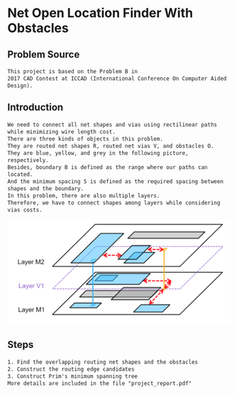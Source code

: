 # Net Open Location Finder With Obstacles

## Problem Source

    This project is based on the Problem B in 
    2017 CAD Contest at ICCAD (International Conference On Computer Aided Design).
 
     
    
    
## Introduction
    
    We need to connect all net shapes and vias using rectilinear paths while minimizing wire length cost. 
    There are three kinds of objects in this problem. 
    They are routed net shapes R, routed net vias V, and obstacles O. 
    They are blue, yellow, and grey in the following picture, respectively. 
    Besides, boundary B is defined as the range where our paths can located.
    And the minimum spacing S is defined as the required spacing between shapes and the boundary. 
    In this problem, there are also multiple layers.
    Therefore, we have to connect shapes among layers while considering vias costs.

![image](https://github.com/muachilin/Net-Open-Location-Finder-With-Obstacles/blob/master/problem_example.png)

## Steps

    1. Find the overlapping routing net shapes and the obstacles
    2. Construct the routing edge candidates
    3. Construct Prim's minimum spanning tree
    More details are included in the file "project_report.pdf"
